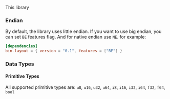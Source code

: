 This library 


### Endian

By default, the library uses little endian.
If you want to use big endian, you can set `BE` features flag. And for native endian use `NE`. for example:

```toml
[dependencies]
bin-layout = { version = "0.1", features = ["BE"] }
```

### Data Types

#### Primitive Types

All supported primitive types are: `u8`, `u16`, `u32`, `u64`, `i8`, `i16`, `i32`, `i64`, `f32`, `f64`, `bool`